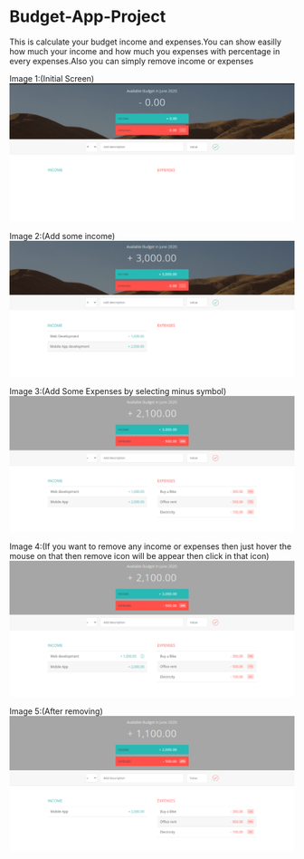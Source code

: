 # Budget-App-Project

This is calculate your budget income and expenses.You can show easilly how much your income and how much you expenses with percentage in every expenses.Also you can
simply remove income or expenses

Image 1:(Initial Screen)
![](output/1_intitial_Screen.png)

Image 2:(Add some income)
![](output/2_after_adding_income.png)

Image 3:(Add Some Expenses by selecting minus symbol)
![](output/3_after_adding_expenses.png)

Image 4:(If you want to remove any income or expenses then just hover the mouse on that then remove icon will be appear then click in that icon)
![](output/4_Remove_Income_or_expense.png)

Image 5:(After removing)
![](output/5_after_remove.png)



